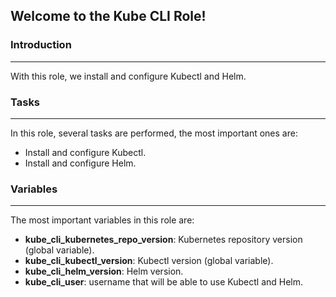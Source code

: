 ## Welcome to the Kube CLI Role!

### Introduction

------

With this role, we install and configure Kubectl and Helm.

### Tasks

------

In this role, several tasks are performed, the most important ones are:

- Install and configure Kubectl.
- Install and configure Helm.

### Variables

------

The most important variables in this role are:

- **kube_cli_kubernetes_repo_version**: Kubernetes repository version (global variable).
- **kube_cli_kubectl_version**: Kubectl version (global variable).
- **kube_cli_helm_version**: Helm version.
- **kube_cli_user**: username that will be able to use Kubectl and Helm.
